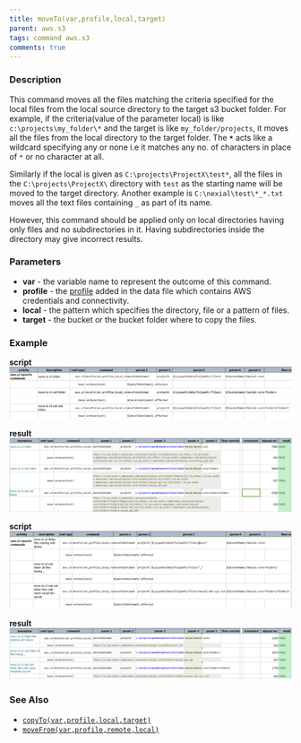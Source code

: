 ```yaml
---
title: moveTo(var,profile,local,target)
parent: aws.s3
tags: command aws.s3
comments: true
---
```



### Description
This command moves all the files matching the criteria specified for the local files from the local source directory 
to the target s3 bucket folder. For example, if the criteria(value of the parameter local) is like 
`c:\projects\my_folder\*` and the target is like `my_folder/projects`, it moves all the files from the local directory 
to the target folder. The **`*`** acts like a wildcard specifying any or none i.e it matches any no. of characters 
in place of `*` or no character at all.

Similarly if the local is given as `C:\projects\ProjectX\test*`, all the files in the `C:\projects\ProjectX\` 
directory with `test` as the starting name will be moved to the target directory. Another example is 
`C:\nexial\test\*_*.txt` moves all the text files containing `_` as part of its name.

However, this command should be applied only on local directories having only files and no subdirectories in it. 
Having subdirectories inside the directory may give incorrect results.


### Parameters
- **var** \- the variable name to represent the outcome of this command.
- **profile** \- the [profile](index#s3profile) added in the data file which contains AWS credentials and connectivity.
- **local** \- the pattern which specifies the directory, file or a pattern of files.
- **target** \- the bucket or the bucket folder where to copy the files.


### Example
**script**<br/>
![](image/moveTo_01.png)

**result**</br>
![](image/moveTo_02.png)

**script**<br/>
![](image/moveTo_03.png)

**result**<br/>
![](image/moveTo_04.png)


### See Also
- [`copyTo(var,profile,local,target)`](copyTo(var,profile,local,target))
- [`moveFrom(var,profile,remote,local)`](moveFrom(var,profile,remote,local))
